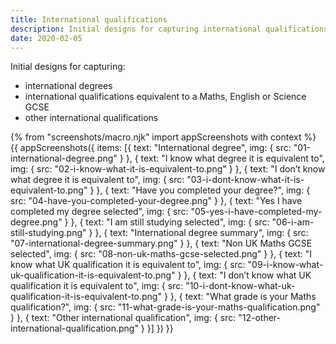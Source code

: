 ```yaml
---
title: International qualifications
description: Initial designs for capturing international qualifications
date: 2020-02-05
---
```

Initial designs for capturing:

- international degrees
- international qualifications equivalent to a Maths, English or Science GCSE
- other international qualifications

{% from "screenshots/macro.njk" import appScreenshots with context %}
{{ appScreenshots({
  items: [{
      text: "International degree",
      img: { src: "01-international-degree.png" }
    }, {
      text: "I know what degree it is equivalent to",
      img: { src: "02-i-know-what-it-is-equivalent-to.png" }
    }, {
      text: "I don’t know what degree it is equivalent to",
      img: { src: "03-i-dont-know-what-it-is-equivalent-to.png" }
    }, {
      text: "Have you completed your degree?",
      img: { src: "04-have-you-completed-your-degree.png" }
    }, {
      text: "Yes I have completed my degree selected",
      img: { src: "05-yes-i-have-completed-my-degree.png" }
    }, {
      text: "I am still studying selected",
      img: { src: "06-i-am-still-studying.png" }
    }, {
      text: "International degree summary",
      img: { src: "07-international-degree-summary.png" }
    }, {
      text: "Non UK Maths GCSE selected",
      img: { src: "08-non-uk-maths-gcse-selected.png" }
    }, {
      text: "I know what UK qualification it is equivalent to",
      img: { src: "09-i-know-what-uk-qualification-it-is-equivalent-to.png" }
    }, {
      text: "I don’t know what UK qualification it is equivalent to",
      img: { src: "10-i-dont-know-what-uk-qualification-it-is-equivalent-to.png" }
    }, {
      text: "What grade is your Maths qualification?",
      img: { src: "11-what-grade-is-your-maths-qualification.png" }
    }, {
      text: "Other international qualification",
      img: { src: "12-other-international-qualification.png" }
    }]
}) }}
